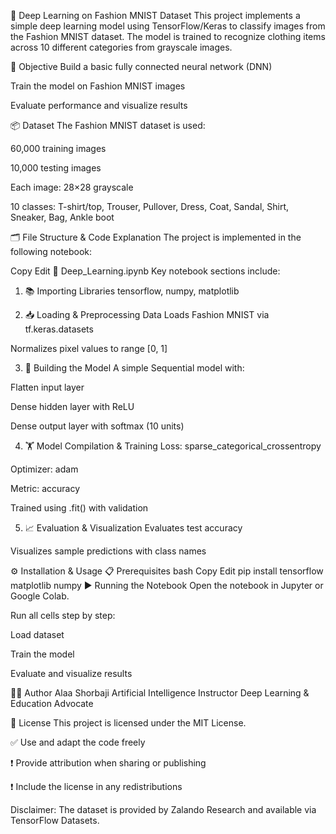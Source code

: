 🧠 Deep Learning on Fashion MNIST Dataset
This project implements a simple deep learning model using TensorFlow/Keras to classify images from the Fashion MNIST dataset. The model is trained to recognize clothing items across 10 different categories from grayscale images.

🎯 Objective
Build a basic fully connected neural network (DNN)

Train the model on Fashion MNIST images

Evaluate performance and visualize results

📦 Dataset
The Fashion MNIST dataset is used:

60,000 training images

10,000 testing images

Each image: 28×28 grayscale

10 classes:
T-shirt/top, Trouser, Pullover, Dress, Coat, Sandal, Shirt, Sneaker, Bag, Ankle boot

🗂️ File Structure & Code Explanation
The project is implemented in the following notebook:

Copy
Edit
📄 Deep_Learning.ipynb
Key notebook sections include:

1. 📚 Importing Libraries
tensorflow, numpy, matplotlib

2. 📥 Loading & Preprocessing Data
Loads Fashion MNIST via tf.keras.datasets

Normalizes pixel values to range [0, 1]

3. 🧠 Building the Model
A simple Sequential model with:

Flatten input layer

Dense hidden layer with ReLU

Dense output layer with softmax (10 units)

4. 🏋️ Model Compilation & Training
Loss: sparse_categorical_crossentropy

Optimizer: adam

Metric: accuracy

Trained using .fit() with validation

5. 📈 Evaluation & Visualization
Evaluates test accuracy

Visualizes sample predictions with class names

⚙️ Installation & Usage
📋 Prerequisites
bash
Copy
Edit
pip install tensorflow matplotlib numpy
▶️ Running the Notebook
Open the notebook in Jupyter or Google Colab.

Run all cells step by step:

Load dataset

Train the model

Evaluate and visualize results

👨‍💻 Author
Alaa Shorbaji
Artificial Intelligence Instructor
Deep Learning & Education Advocate

📜 License
This project is licensed under the MIT License.

✅ Use and adapt the code freely

❗ Provide attribution when sharing or publishing

❗ Include the license in any redistributions

Disclaimer: The dataset is provided by Zalando Research and available via TensorFlow Datasets.
